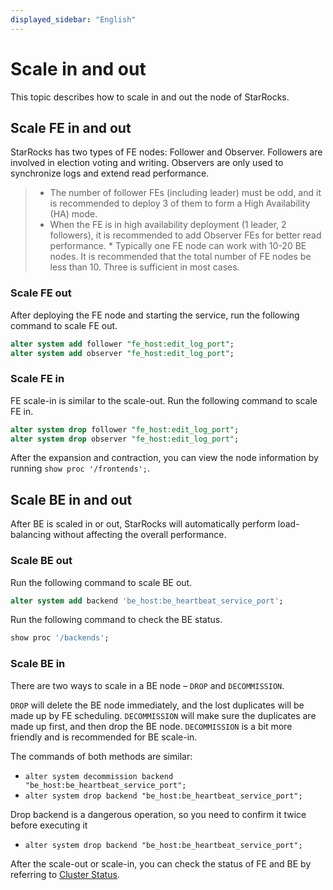```yaml
---
displayed_sidebar: "English"
---
```


# Scale in and out

This topic describes how to scale in and out the node of StarRocks.

## Scale FE in and out

StarRocks has two types of FE nodes: Follower and Observer. Followers are involved in election voting and writing. Observers are only used to synchronize logs and extend read performance.

> * The number of follower FEs (including leader) must be odd, and it is recommended to deploy 3 of them to form a High Availability (HA) mode.
> * When the FE is in high availability deployment (1 leader, 2 followers), it is recommended to add Observer FEs for better read performance. * Typically one FE node can work with 10-20 BE nodes. It is recommended that the total number of FE nodes be less than 10. Three is sufficient in most cases.

### Scale FE out

After deploying the FE node and starting the service, run the following command to scale FE out.

~~~sql
alter system add follower "fe_host:edit_log_port";
alter system add observer "fe_host:edit_log_port";
~~~

### Scale FE in

FE scale-in is similar to the scale-out. Run the following command to scale FE in.

~~~sql
alter system drop follower "fe_host:edit_log_port";
alter system drop observer "fe_host:edit_log_port";
~~~

After the expansion and contraction, you can view the node information by running `show proc '/frontends';`.

## Scale BE in and out

After BE is scaled in or out, StarRocks will automatically perform load-balancing without affecting the overall performance.

### Scale BE out

Run the following command to scale BE out.

~~~sql
alter system add backend 'be_host:be_heartbeat_service_port';
~~~

Run the following command to check the BE status.

~~~sql
show proc '/backends';
~~~

### Scale BE in

There are two ways to scale in a BE node –  `DROP` and `DECOMMISSION`.

`DROP` will delete the BE node immediately, and the lost duplicates will be made up by FE scheduling. `DECOMMISSION` will make sure the duplicates are made up first, and then drop the BE node. `DECOMMISSION` is a bit more friendly and is recommended for BE scale-in.

The commands of both methods are similar:

* `alter system decommission backend "be_host:be_heartbeat_service_port";`
* `alter system drop backend "be_host:be_heartbeat_service_port";`

Drop backend is a dangerous operation, so you need to confirm it twice before executing it

* `alter system drop backend "be_host:be_heartbeat_service_port";`

After the scale-out or scale-in, you can check the status of FE and BE by referring to [Cluster Status](../Cluster_administration.md#confirm-cluster-health-status).
